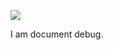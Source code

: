 ![](https://db-feed.s3.amazonaws.com/legacy/Screen_Shot_2019_05_15_at_4_27_49_PM-1557952101169.png)

I am document debug.
